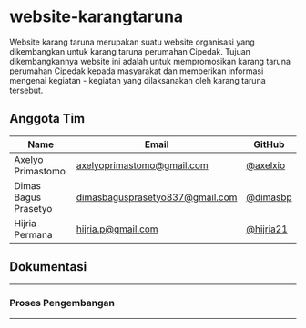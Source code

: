 # website-karangtaruna
Website karang taruna merupakan suatu website organisasi yang dikembangkan untuk karang taruna perumahan Cipedak. Tujuan dikembangkannya website ini adalah untuk mempromosikan karang taruna perumahan Cipedak kepada masyarakat dan memberikan informasi mengenai kegiatan - kegiatan yang dilaksanakan oleh karang taruna tersebut. 

## Anggota Tim

| Name   | Email              | GitHub |
|--------|--------------------|--------|
| Axelyo Primastomo |axelyoprimastomo@gmail.com | [@axelxio](https://github.com/)
| Dimas Bagus Prasetyo | dimasbagusprasetyo837@gmail.com | [@dimasbp](https://github.com/dimasbp)
| Hijria Permana | hijria.p@gmail.com | [@hijria21](https://github.com/)


## Dokumentasi

--------------------------------------------------

### Proses Pengembangan


--------------------------------------------------
